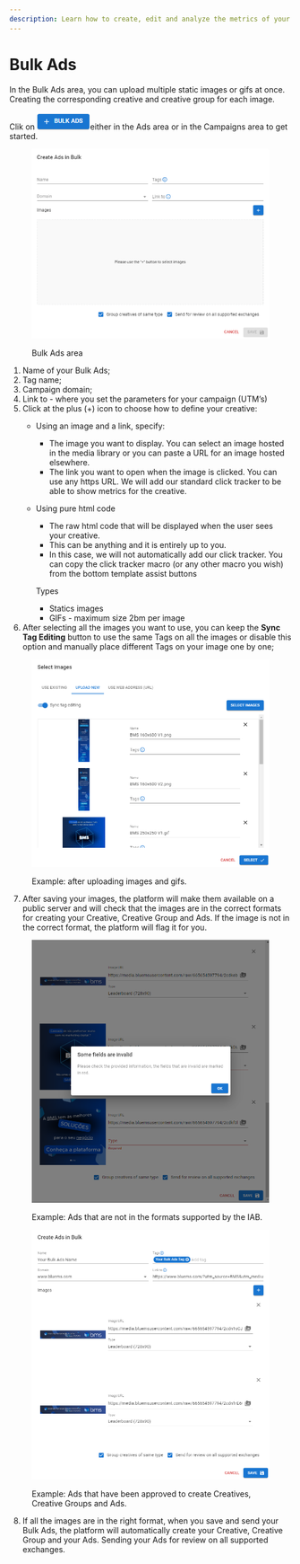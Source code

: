 ```yaml
---
description: Learn how to create, edit and analyze the metrics of your Bulk Ads here.
---
```


# Bulk Ads

In the Bulk Ads area, you can upload multiple static images or gifs at once. Creating the corresponding creative and creative group for each image.

Clik on ![](<../../../.gitbook/assets/image (13) (1).png>)either in the Ads area or in the Campaigns area to get started.

<figure><img src="../../../.gitbook/assets/image (15) (1).png" alt=""><figcaption><p>Bulk Ads area</p></figcaption></figure>

1. Name of your Bulk Ads;
2. Tag name;
3. Campaign domain;
4. Link to - where you set the parameters for your campaign (UTM’s)
5. Click at the plus (+) icon to choose how to define your creative:
   * Using an image and a link, specify:
     * The image you want to display. You can select an image hosted in the media library or you can paste a URL for an image hosted elsewhere.
     * The link you want to open when the image is clicked. You can use any https URL. We will add our standard click tracker to be able to show metrics for the creative.
   *   Using pure html code

       * The raw html code that will be displayed when the user sees your creative.
       * This can be anything and it is entirely up to you.
       * In this case, we will not automatically add our click tracker. You can copy the click tracker macro (or any other macro you wish) from the bottom template assist buttons

       Types

       * Statics images
       * GIFs -  maximum size 2bm per image
6. After selecting all the images you want to use, you can keep the **Sync Tag Editing** button to use the same Tags on all the images or disable this option and manually place different Tags on your image one by one;

<figure><img src="../../../.gitbook/assets/image (21) (1) (1) (1).png" alt="" width="563"><figcaption><p>Example: after uploading images and gifs.</p></figcaption></figure>

7. After saving your images, the platform will make them available on a public server and will check that the images are in the correct formats for creating your Creative, Creative Group and Ads. If the image is not in the correct format, the platform will flag it for you.

<figure><img src="../../../.gitbook/assets/wrong image.png" alt="" width="563"><figcaption><p>Example: Ads that are not in the formats supported by the IAB.</p></figcaption></figure>

<figure><img src="../../../.gitbook/assets/image (23) (1) (1).png" alt="" width="563"><figcaption><p>Example: Ads that have been approved to create Creatives, Creative Groups and Ads.</p></figcaption></figure>

8. If all the images are in the right format, when you save and send your Bulk Ads, the platform will automatically create your Creative, Creative Group and your Ads. Sending your Ads for review on all supported exchanges.
